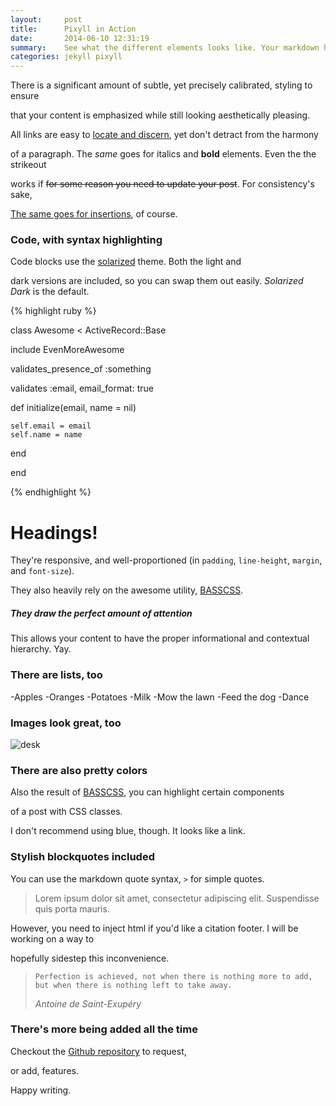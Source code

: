 ```yaml
---
layout:     post
title:      Pixyll in Action
date:       2014-06-10 12:31:19
summary:    See what the different elements looks like. Your markdown has never looked better. I promise.
categories: jekyll pixyll
---
```


There is a significant amount of subtle, yet precisely calibrated, styling to ensure

that your content is emphasized while still looking aesthetically pleasing.

All links are easy to [locate and discern](#), yet don't detract from the harmony

of a paragraph. The _same_ goes for italics and __bold__ elements. Even the the strikeout

works if <del>for some reason you need to update your post</del>. For consistency's sake,

<ins>The same goes for insertions</ins>, of course.

### Code, with syntax highlighting

Code blocks use the [solarized](http://ethanschoonover.com/solarized) theme. Both the light and

dark versions are included, so you can swap them out easily. _Solarized Dark_ is the default.

{% highlight ruby %}

class Awesome < ActiveRecord::Base

  include EvenMoreAwesome

  validates_presence_of :something

  validates :email, email_format: true

  def initialize(email, name = nil)

``` 
self.email = email
self.name = name
```

  end

end

{% endhighlight %}

# Headings!

They're responsive, and well-proportioned (in `padding`, `line-height`, `margin`, and `font-size`).

They also heavily rely on the awesome utility, [BASSCSS](http://www.basscss.com/).

##### They draw the perfect amount of attention

This allows your content to have the proper informational and contextual hierarchy. Yay.

### There are lists, too

-Apples
-Oranges
-Potatoes
-Milk
-Mow the lawn
-Feed the dog
-Dance

### Images look great, too

![desk](https://cloud.githubusercontent.com/assets/1424573/3378137/abac6d7c-fbe6-11e3-8e09-55745b6a8176.png)



### There are also pretty colors

Also the result of [BASSCSS](http://www.basscss.com/), you can <span class="bg-dark-gray white">highlight</span> certain components

of a <span class="red">post</span> <span class="mid-gray">with</span> <span class="green">CSS</span> <span class="orange">classes</span>.

I don't recommend using blue, though. It looks like a <span class="blue">link</span>.

### Stylish blockquotes included

You can use the markdown quote syntax, `>` for simple quotes.

>Lorem ipsum dolor sit amet, consectetur adipiscing elit. Suspendisse quis porta mauris.

However, you need to inject html if you'd like a citation footer. I will be working on a way to

hopefully sidestep this inconvenience.

<blockquote>

  <p>

``` 
Perfection is achieved, not when there is nothing more to add, but when there is nothing left to take away.
```

  </p>

  <footer><cite title="Antoine de Saint-Exupéry">Antoine de Saint-Exupéry</cite></footer>

</blockquote>

### There's more being added all the time

Checkout the [Github repository](https://github.com/johnotander/pixyll) to request,

or add, features.

Happy writing.

